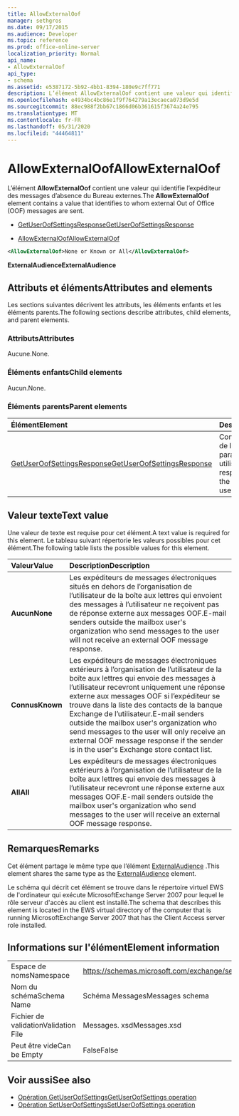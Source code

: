 ```yaml
---
title: AllowExternalOof
manager: sethgros
ms.date: 09/17/2015
ms.audience: Developer
ms.topic: reference
ms.prod: office-online-server
localization_priority: Normal
api_name:
- AllowExternalOof
api_type:
- schema
ms.assetid: e5387172-5b92-4bb1-8394-180e9c7ff771
description: L’élément AllowExternalOof contient une valeur qui identifie l’expéditeur des messages d’absence du Bureau externes.
ms.openlocfilehash: e4934bc4bc86e1f9f764279a13ecaeca073d9e5d
ms.sourcegitcommit: 88ec988f2bb67c1866d06b361615f3674a24e795
ms.translationtype: MT
ms.contentlocale: fr-FR
ms.lasthandoff: 05/31/2020
ms.locfileid: "44464811"
---
```

# <a name="allowexternaloof"></a><span data-ttu-id="5d89a-103">AllowExternalOof</span><span class="sxs-lookup"><span data-stu-id="5d89a-103">AllowExternalOof</span></span>

<span data-ttu-id="5d89a-104">L’élément **AllowExternalOof** contient une valeur qui identifie l’expéditeur des messages d’absence du Bureau externes.</span><span class="sxs-lookup"><span data-stu-id="5d89a-104">The **AllowExternalOof** element contains a value that identifies to whom external Out of Office (OOF) messages are sent.</span></span> 
  
- [<span data-ttu-id="5d89a-105">GetUserOofSettingsResponse</span><span class="sxs-lookup"><span data-stu-id="5d89a-105">GetUserOofSettingsResponse</span></span>](getuseroofsettingsresponse.md)
  
- [<span data-ttu-id="5d89a-106">AllowExternalOof</span><span class="sxs-lookup"><span data-stu-id="5d89a-106">AllowExternalOof</span></span>](allowexternaloof.md)
  
```xml
<AllowExternalOof>None or Known or All</AllowExternalOof>
```

 <span data-ttu-id="5d89a-107">**ExternalAudience**</span><span class="sxs-lookup"><span data-stu-id="5d89a-107">**ExternalAudience**</span></span>
## <a name="attributes-and-elements"></a><span data-ttu-id="5d89a-108">Attributs et éléments</span><span class="sxs-lookup"><span data-stu-id="5d89a-108">Attributes and elements</span></span>

<span data-ttu-id="5d89a-109">Les sections suivantes décrivent les attributs, les éléments enfants et les éléments parents.</span><span class="sxs-lookup"><span data-stu-id="5d89a-109">The following sections describe attributes, child elements, and parent elements.</span></span>
  
### <a name="attributes"></a><span data-ttu-id="5d89a-110">Attributs</span><span class="sxs-lookup"><span data-stu-id="5d89a-110">Attributes</span></span>

<span data-ttu-id="5d89a-111">Aucune.</span><span class="sxs-lookup"><span data-stu-id="5d89a-111">None.</span></span>
  
### <a name="child-elements"></a><span data-ttu-id="5d89a-112">Éléments enfants</span><span class="sxs-lookup"><span data-stu-id="5d89a-112">Child elements</span></span>

<span data-ttu-id="5d89a-113">Aucun.</span><span class="sxs-lookup"><span data-stu-id="5d89a-113">None.</span></span>
  
### <a name="parent-elements"></a><span data-ttu-id="5d89a-114">Éléments parents</span><span class="sxs-lookup"><span data-stu-id="5d89a-114">Parent elements</span></span>

|<span data-ttu-id="5d89a-115">**Élément**</span><span class="sxs-lookup"><span data-stu-id="5d89a-115">**Element**</span></span>|<span data-ttu-id="5d89a-116">**Description**</span><span class="sxs-lookup"><span data-stu-id="5d89a-116">**Description**</span></span>|
|:-----|:-----|
|[<span data-ttu-id="5d89a-117">GetUserOofSettingsResponse</span><span class="sxs-lookup"><span data-stu-id="5d89a-117">GetUserOofSettingsResponse</span></span>](getuseroofsettingsresponse.md) <br/> |<span data-ttu-id="5d89a-118">Contient les résultats de la réponse et les paramètres OOF d’un utilisateur.</span><span class="sxs-lookup"><span data-stu-id="5d89a-118">Contains the response results and the OOF settings for a user.</span></span>  <br/> |
   
## <a name="text-value"></a><span data-ttu-id="5d89a-119">Valeur texte</span><span class="sxs-lookup"><span data-stu-id="5d89a-119">Text value</span></span>

<span data-ttu-id="5d89a-120">Une valeur de texte est requise pour cet élément.</span><span class="sxs-lookup"><span data-stu-id="5d89a-120">A text value is required for this element.</span></span> <span data-ttu-id="5d89a-121">Le tableau suivant répertorie les valeurs possibles pour cet élément.</span><span class="sxs-lookup"><span data-stu-id="5d89a-121">The following table lists the possible values for this element.</span></span>
  
|<span data-ttu-id="5d89a-122">**Valeur**</span><span class="sxs-lookup"><span data-stu-id="5d89a-122">**Value**</span></span>|<span data-ttu-id="5d89a-123">**Description**</span><span class="sxs-lookup"><span data-stu-id="5d89a-123">**Description**</span></span>|
|:-----|:-----|
|<span data-ttu-id="5d89a-124">**Aucun**</span><span class="sxs-lookup"><span data-stu-id="5d89a-124">**None**</span></span> <br/> |<span data-ttu-id="5d89a-125">Les expéditeurs de messages électroniques situés en dehors de l’organisation de l’utilisateur de la boîte aux lettres qui envoient des messages à l’utilisateur ne reçoivent pas de réponse externe aux messages OOF.</span><span class="sxs-lookup"><span data-stu-id="5d89a-125">E-mail senders outside the mailbox user's organization who send messages to the user will not receive an external OOF message response.</span></span>  <br/> |
|<span data-ttu-id="5d89a-126">**Connus**</span><span class="sxs-lookup"><span data-stu-id="5d89a-126">**Known**</span></span> <br/> |<span data-ttu-id="5d89a-127">Les expéditeurs de messages électroniques extérieurs à l’organisation de l’utilisateur de la boîte aux lettres qui envoie des messages à l’utilisateur recevront uniquement une réponse externe aux messages OOF si l’expéditeur se trouve dans la liste des contacts de la banque Exchange de l’utilisateur.</span><span class="sxs-lookup"><span data-stu-id="5d89a-127">E-mail senders outside the mailbox user's organization who send messages to the user will only receive an external OOF message response if the sender is in the user's Exchange store contact list.</span></span>  <br/> |
|<span data-ttu-id="5d89a-128">**All**</span><span class="sxs-lookup"><span data-stu-id="5d89a-128">**All**</span></span> <br/> |<span data-ttu-id="5d89a-129">Les expéditeurs de messages électroniques extérieurs à l’organisation de l’utilisateur de la boîte aux lettres qui envoie des messages à l’utilisateur recevront une réponse externe aux messages OOF.</span><span class="sxs-lookup"><span data-stu-id="5d89a-129">E-mail senders outside the mailbox user's organization who send messages to the user will receive an external OOF message response.</span></span>  <br/> |
   
## <a name="remarks"></a><span data-ttu-id="5d89a-130">Remarques</span><span class="sxs-lookup"><span data-stu-id="5d89a-130">Remarks</span></span>

<span data-ttu-id="5d89a-131">Cet élément partage le même type que l’élément [ExternalAudience](externalaudience.md) .</span><span class="sxs-lookup"><span data-stu-id="5d89a-131">This element shares the same type as the [ExternalAudience](externalaudience.md) element.</span></span> 
  
<span data-ttu-id="5d89a-132">Le schéma qui décrit cet élément se trouve dans le répertoire virtuel EWS de l'ordinateur qui exécute MicrosoftExchange Server 2007 pour lequel le rôle serveur d'accès au client est installé.</span><span class="sxs-lookup"><span data-stu-id="5d89a-132">The schema that describes this element is located in the EWS virtual directory of the computer that is running MicrosoftExchange Server 2007 that has the Client Access server role installed.</span></span>
  
## <a name="element-information"></a><span data-ttu-id="5d89a-133">Informations sur l'élément</span><span class="sxs-lookup"><span data-stu-id="5d89a-133">Element information</span></span>

|||
|:-----|:-----|
|<span data-ttu-id="5d89a-134">Espace de noms</span><span class="sxs-lookup"><span data-stu-id="5d89a-134">Namespace</span></span>  <br/> |https://schemas.microsoft.com/exchange/services/2006/messages  <br/> |
|<span data-ttu-id="5d89a-135">Nom du schéma</span><span class="sxs-lookup"><span data-stu-id="5d89a-135">Schema Name</span></span>  <br/> |<span data-ttu-id="5d89a-136">Schéma Messages</span><span class="sxs-lookup"><span data-stu-id="5d89a-136">Messages schema</span></span>  <br/> |
|<span data-ttu-id="5d89a-137">Fichier de validation</span><span class="sxs-lookup"><span data-stu-id="5d89a-137">Validation File</span></span>  <br/> |<span data-ttu-id="5d89a-138">Messages. xsd</span><span class="sxs-lookup"><span data-stu-id="5d89a-138">Messages.xsd</span></span>  <br/> |
|<span data-ttu-id="5d89a-139">Peut être vide</span><span class="sxs-lookup"><span data-stu-id="5d89a-139">Can be Empty</span></span>  <br/> |<span data-ttu-id="5d89a-140">False</span><span class="sxs-lookup"><span data-stu-id="5d89a-140">False</span></span>  <br/> |
   
## <a name="see-also"></a><span data-ttu-id="5d89a-141">Voir aussi</span><span class="sxs-lookup"><span data-stu-id="5d89a-141">See also</span></span>

- [<span data-ttu-id="5d89a-142">Opération GetUserOofSettings</span><span class="sxs-lookup"><span data-stu-id="5d89a-142">GetUserOofSettings operation</span></span>](getuseroofsettings-operation.md) 
- [<span data-ttu-id="5d89a-143">Opération SetUserOofSettings</span><span class="sxs-lookup"><span data-stu-id="5d89a-143">SetUserOofSettings operation</span></span>](setuseroofsettings-operation.md)

